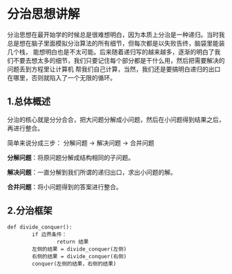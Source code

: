 # 分治思想讲解

分治思想在最开始学的时候总是很难想明白，因为本质上分治是一种递归。当时我总是想在脑子里面模拟分治算法的所有细节，但每次都是以失败告终，脑袋里能装几个栈，
能想明白也是不太可能。后来随着递归写的越来越多，逐渐的明白了我们不要去想太多的细节，我们只要记住每个部分都是干什么用，然后把需要解决的问题丢到方程里让计算机
帮我们自己计算，当然，我们还是要搞明白递归的出口在哪里，否则就陷入了一个无限的循环。

## 1.总体概述 
分治的核心就是分分合合，把大问题分解成小问题，然后在小问题得到结果之后，再进行整合。  

简单来说分成三步： 分解问题 -> 解决问题 -> 合并问题 

**分解问题**：将原问题分解成结构相同的子问题。 

**解决问题**：一直分解到我们所谓的递归出口，求出小问题的解。 

**合并问题**：将小问题得到的答案进行整合。  


## 2.分治框架
```
def divide_conquer():
		if 边界条件：
				return 结果
		左侧的结果 = divide_conquer(左侧)
		右侧的结果 = divide_conquer(右侧)
		conquer(左侧的结果，右侧的结果)
```
